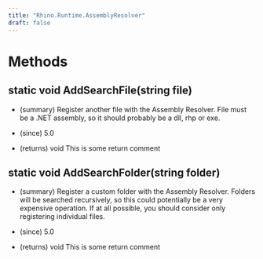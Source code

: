 ```yaml
---
title: "Rhino.Runtime.AssemblyResolver"
draft: false
---
```


# Methods
## static void AddSearchFile(string file)
- (summary) 
     Register another file with the Assembly Resolver. File must be a .NET assembly, 
     so it should probably be a dll, rhp or exe.
     
- (since) 5.0
- (returns) void This is some return comment
## static void AddSearchFolder(string folder)
- (summary) 
     Register a custom folder with the Assembly Resolver. Folders will be 
     searched recursively, so this could potentially be a very expensive operation. 
     If at all possible, you should consider only registering individual files.
     
- (since) 5.0
- (returns) void This is some return comment
